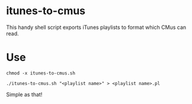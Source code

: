 # itunes-to-cmus
This handy shell script exports iTunes playlists to format which CMus can read.

# Use
`chmod -x itunes-to-cmus.sh`

`./itunes-to-cmus.sh "<playlist name>" > <playlist name>.pl`

Simple as that!
